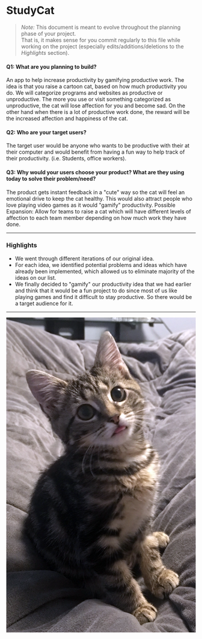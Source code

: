 # StudyCat

 > _Note:_ This document is meant to evolve throughout the planning phase of your project.    
 > That is, it makes sense for you commit regularly to this file while working on the project (especially edits/additions/deletions to the _Highlights_ section).

#### Q1: What are you planning to build?

An app to help increase productivity by gamifying productive work. The idea is that you raise a cartoon cat, based on how much productivity you do. We will categorize programs and websites as productive or unproductive. The more you use or visit something categorized as unproductive, the cat will lose affection for you and become sad. On the other hand when there is a lot of productive work done, the reward will be the increased affection and happiness of the cat. 

#### Q2: Who are your target users?

The target user would be anyone who wants to be productive with their at their computer and would benefit from having a fun way to help track of their productivity. (i.e. Students, office workers). 

#### Q3: Why would your users choose your product? What are they using today to solve their problem/need?

The product gets instant feedback in a "cute" way so the cat will feel an emotional drive to keep the cat healthy.
This would also attract people who love playing video games as it would "gamify" productivity.
Possible Expansion: Allow for teams to raise a cat which will have different levels of affection to each team member depending on how much work they have done.



----

### Highlights

- We went through different iterations of our original idea.
- For each idea, we identified potential problems and ideas which have already been implemented, which allowed us to eliminate majority of the ideas on our list.
- We finally decided to "gamify" our productivity idea that we had earlier and
think that it would be a fun project to do since most of us like playing games
and find it difficult to stay productive. So there would be a target audience for it.

----
![](blep.png)